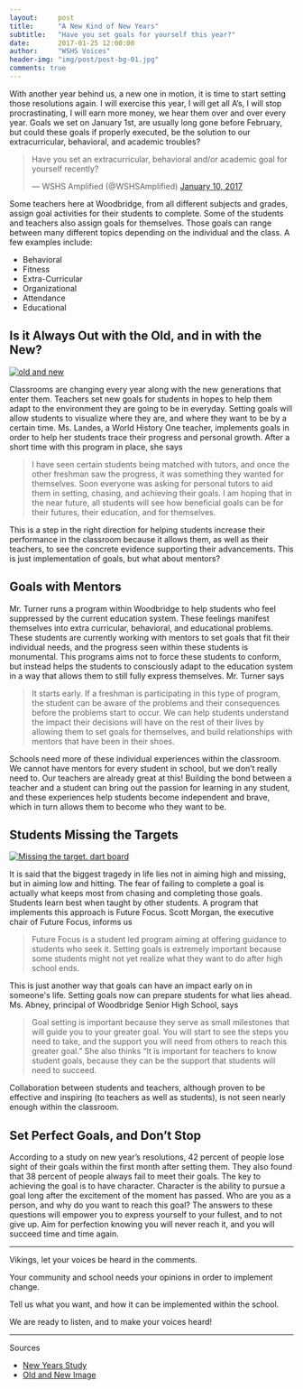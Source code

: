 ```yaml
---
layout:     post
title:      "A New Kind of New Years"
subtitle:   "Have you set goals for yourself this year?"
date:       2017-01-25 12:00:00
author:     "WSHS Voices"
header-img: "img/post/post-bg-01.jpg"
comments: true
---
```

<!-- Start -->
<p>With another year behind us, a new one in motion, it is time to start setting those resolutions again. I will exercise this year, I will get all A’s, I will stop procrastinating, I will earn more money, we hear them over and over every year. Goals we set on January 1st, are usually long gone before February, but could these goals if properly executed, be the solution to our extracurricular, behavioral, and academic troubles?
</p>

<!-- Twitter Poll Embed -->
<blockquote class="twitter-tweet" data-lang="en"><p lang="en" dir="ltr">Have you set an extracurricular, behavioral and/or academic goal for yourself recently?</p>&mdash; WSHS Amplified (@WSHSAmplified) <a href="https://twitter.com/WSHSAmplified/status/818645454594441217">January 10, 2017</a></blockquote>
<script async src="//platform.twitter.com/widgets.js" charset="utf-8"></script>

<!-- Background Information -->
<p>Some teachers here at Woodbridge, from all different subjects and grades, assign goal activities for their students to complete. Some of the students and teachers also assign goals for themselves. Those goals can range between many different topics depending on the individual and the class. A few examples include:</p>

<ul>
  <li>Behavioral </li>
  <li>Fitness</li>
  <li>Extra-Curricular</li>
  <li>Organizational</li>
  <li>Attendance</li>
  <li>Educational </li>
</ul>

<!-- Comparing both sides -->
<h2 class="section-heading">Is it Always Out with the Old, and in with the New?</h2>

<a href="#">
    <img src="{{ site.baseurl }}/img/post/inner/post02-img01.jpg" alt="old and new">
</a>

<p>Classrooms are changing every year along with the new generations that enter them. Teachers set new goals for students in hopes to help them adapt to the environment they are going to be in everyday. Setting goals will allow students to visualize where they are, and where they want to be by a certain time. Ms. Landes, a World History One teacher, implements goals in order to help her students trace their progress and personal growth. After a short time with this program in place, she says</p>

<!-- Ms. Landes Quote -->
<blockquote>I have seen certain students being matched with tutors, and once the other freshman saw the progress, it was something they wanted for themselves. Soon everyone was asking for personal tutors to aid them in setting, chasing, and achieving their goals. I am hoping that in the near future, all students will see how beneficial goals can be for their futures, their education, and for themselves.</blockquote>

<!-- Landes Quote Explanation -->
<p>This is a step in the right direction for helping students increase their performance in the classroom because it allows them, as well as their teachers, to see the concrete evidence supporting their advancements. This is just implementation of goals, but what about mentors?</p>

<!-- Goals and Mentors Section -->
<h2 class="section-heading">Goals with Mentors</h2>
<p>Mr. Turner runs a program within Woodbridge to help students who feel suppressed by the current education system. These feelings manifest themselves into extra curricular, behavioral, and educational problems. These students are currently working with mentors to set goals that fit their individual needs, and the progress seen within these students is monumental. This programs aims not to force these students to conform, but instead helps the students to consciously adapt to the education system in a way that allows them to still fully express themselves. Mr. Turner says</p>

<!-- Mr.Turner quote -->
<blockquote>It starts early. If a freshman is participating in this type of program, the student can be aware of the problems and their consequences before the problems start to occur. We can help students understand the impact their decisions will have on the rest of their lives by allowing them to set goals for themselves, and build relationships with mentors that have been in their shoes.</blockquote>

<!-- Turner quote Explanation -->
<p>Schools need more of these individual experiences within the classroom. We cannot have mentors for every student in school, but we don’t really need to. Our teachers are already great at this! Building the bond between a teacher and a student can bring out the passion for learning in any student, and these experiences help students become independent and brave, which in turn allows them to become who they want to be.</p>

<!-- Students Missing the Targets Section -->
<h2 class="section-heading">Students Missing the Targets</h2>

<a href="#">
    <img src="{{ site.baseurl }}/img/post/inner/post02-img02.png" alt="Missing the target. dart board">
</a>

<p>It is said that the biggest tragedy in life lies not in aiming high and missing, but in aiming low and hitting. The fear of failing to complete a goal is actually what keeps most from chasing and completing those goals. Students learn best when taught by other students. A program that implements this approach is Future Focus. Scott Morgan, the executive chair of Future Focus, informs us</p>

<!-- Scott Morgan quote -->
<blockquote>Future Focus is a student led program aiming at offering guidance to students who seek it. Setting goals is extremely important because some students might not yet realize what they want to do after high school ends.</blockquote>

<!-- Scott Morgan Explanation and Abney quote-->
<p>This is just another way that goals can have an impact early on in someone's life. Setting goals now can prepare students for what lies ahead. Ms. Abney, principal of Woodbridge Senior High School, says</p>

<!-- Abney Quote -->
<blockquote>Goal setting is important because they serve as small milestones that will guide you to your greater goal. You will start to see the steps you need to take, and the support you will need from others to reach this greater goal.” She also thinks “It is important for teachers to know student goals, because they can be the support that students will need to succeed.</blockquote>

<!-- Abney quote explanation -->
<p>Collaboration between students and teachers, although proven to be effective and inspiring (to teachers as well as students), is not seen nearly enough within the classroom.</p>

<!-- Set Perfect Goals, and Don’t Stop Section -->
<h2 class="section-heading">Set Perfect Goals, and Don’t Stop</h2>
<p>According to a study on new year’s resolutions, 42 percent of people lose sight of their goals within the first month after setting them. They also found that 38 percent of people always fail to meet their goals. The key to achieving the goal is to have character. Character is the ability to pursue a goal long after the excitement of the moment has passed. Who are you as a person, and why do you want to reach this goal? The answers to these questions will empower you to express yourself to your fullest, and to not give up. Aim for perfection knowing you will never reach it, and you will succeed time and time again.</p>

<hr>

<p>Vikings, let your voices be heard in the comments.</p>
<p>Your community and school needs your opinions in order to implement change.</p>
<p>Tell us what you want, and how it can be implemented within the school.</p>
<p>We are ready to listen, and to make your voices heard!</p>

<hr>

<p>Sources</p>
<ul>
  <li><a href="http://www.statisticbrain.com/new-years-resolution-statistics/">New Years Study</a></li>
  <li><a href="https://dribbble.com/KeepTruckin">Old and New Image</a></li>
</ul>
